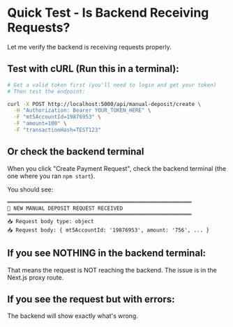 # Quick Test - Is Backend Receiving Requests?

Let me verify the backend is receiving requests properly.

## Test with cURL (Run this in a terminal):

```bash
# Get a valid token first (you'll need to login and get your token)
# Then test the endpoint:

curl -X POST http://localhost:5000/api/manual-deposit/create \
  -H "Authorization: Bearer YOUR_TOKEN_HERE" \
  -F "mt5AccountId=19876953" \
  -F "amount=100" \
  -F "transactionHash=TEST123"
```

## Or check the backend terminal

When you click "Create Payment Request", check the backend terminal (the one where you ran `npm start`).

You should see:
```
═══════════════════════════════════════════════════════════
🚀 NEW MANUAL DEPOSIT REQUEST RECEIVED
═══════════════════════════════════════════════════════════
📥 Request body type: object
📥 Request body: { mt5AccountId: '19876953', amount: '756', ... }
```

## If you see NOTHING in the backend terminal:

That means the request is NOT reaching the backend. The issue is in the Next.js proxy route.

## If you see the request but with errors:

The backend will show exactly what's wrong.


